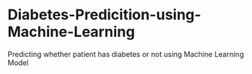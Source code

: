 # Diabetes-Predicition-using-Machine-Learning
Predicting whether patient has diabetes or not using Machine Learning Model
